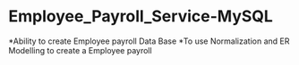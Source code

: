 # Employee_Payroll_Service-MySQL
*Ability to create Employee payroll Data Base *To use Normalization and ER Modelling to create a Employee payroll
